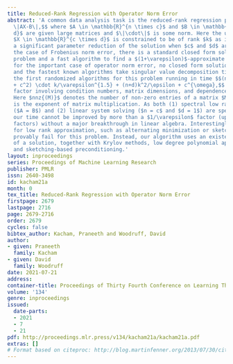```yaml
---
title: Reduced-Rank Regression with Operator Norm Error
abstract: 'A common data analysis task is the reduced-rank regression problem: $$\min_{\textrm{rank-}k  X}
  \|AX-B\|,$$ where $A \in \mathbb{R}^{n \times c}$ and $B \in \mathbb{R}^{n \times
  d}$ are given large matrices and $\|\cdot\|$ is some norm. Here the unknown matrix
  $X \in \mathbb{R}^{c \times d}$ is constrained to be of rank $k$ as it results in
  a significant parameter reduction of the solution when $c$ and $d$ are large. In
  the case of Frobenius norm error, there is a standard closed form solution to this
  problem and a fast algorithm to find a $(1+\varepsilon)$-approximate solution. However,
  for the important case of operator norm error, no closed form solution is known
  and the fastest known algorithms take singular value decomposition time. We give
  the first randomized algorithms for this problem running in time $$(nnz{(A)} + nnz{(B)}
  + c^2) \cdot k/\varepsilon^{1.5} + (n+d)k^2/\epsilon + c^{\omega},$$ up to a polylogarithmic
  factor involving condition numbers, matrix dimensions, and dependence on $1/\varepsilon$.
  Here $nnz{(M)}$ denotes the number of non-zero entries of a matrix $M$, and $\omega$
  is the exponent of matrix multiplication. As both (1) spectral low rank approximation
  ($A = B$) and (2) linear system solving ($n = c$ and $d = 1$) are special cases,
  our time cannot be improved by more than a $1/\varepsilon$ factor (up to polylogarithmic
  factors) without a major breakthrough in linear algebra. Interestingly, known techniques
  for low rank approximation, such as alternating minimization or sketch-and-solve,
  provably fail for this problem. Instead, our algorithm uses an existential characterization
  of a solution, together with Krylov methods, low degree polynomial approximation,
  and sketching-based preconditioning.'
layout: inproceedings
series: Proceedings of Machine Learning Research
publisher: PMLR
issn: 2640-3498
id: kacham21a
month: 0
tex_title: Reduced-Rank Regression with Operator Norm Error
firstpage: 2679
lastpage: 2716
page: 2679-2716
order: 2679
cycles: false
bibtex_author: Kacham, Praneeth and Woodruff, David
author:
- given: Praneeth
  family: Kacham
- given: David
  family: Woodruff
date: 2021-07-21
address:
container-title: Proceedings of Thirty Fourth Conference on Learning Theory
volume: '134'
genre: inproceedings
issued:
  date-parts:
  - 2021
  - 7
  - 21
pdf: http://proceedings.mlr.press/v134/kacham21a/kacham21a.pdf
extras: []
# Format based on citeproc: http://blog.martinfenner.org/2013/07/30/citeproc-yaml-for-bibliographies/
---
```

